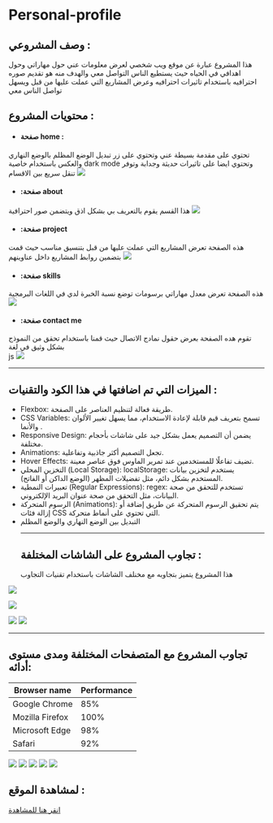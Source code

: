 # Personal-profile
## وصف المشروعي :
هذا المشروع عبارة عن موقع ويب شخصي لعرض معلومات عني حول مهاراتي وحول اهدافي في الحياه حيث يستطيع الناس التواصل معي والهدف منه هو تقديم صوره احترافيه باستخدام تاثيرات احترافيه  وعرض المشاريع التي عملت عليها من قبل ويسهل تواصل الناس معي
## محتويات المشروع :
* #### صفحة home :
تحتوي على مقدمة بسيطة عني وتحتوي على زر تبديل الوضع المظلم  بالوضع النهاري والعكس باستخدام خاصية  dark mode 
وتحتوي ايضا على تاثيرات حديثة وجدابة وتوفر تنقل سريع بين الاقسام
<img src="https://github.com/user-attachments/assets/e0c60807-d6f6-4315-bb16-497a38fef228">
* #### :صفحة about 
هذا القسم يقوم بالتعريف بي بشكل اذق ويتضمن صور احترافية 
<img src="https://github.com/user-attachments/assets/92ef1122-e469-4100-9d01-4298ad9fd15a">
* #### :صفحة project 
هذه الصفحة تعرض المشاريع التي عملت عليها من قبل بتنسيق مناسب حيث قمت بتضمين روابط المشاريع داخل عناوينهم
<img src="https://github.com/user-attachments/assets/f12dc300-805b-4c82-a16b-f724d3da1616">
* #### :صفحة skills
هذه الصفحة تعرض معدل مهاراتي برسومات توضع نسبة الخبرة لدي في اللغات البرمجية 
<img src="https://github.com/user-attachments/assets/ea7efcbf-feb9-474b-841f-646210558d18">
* #### :صفحة contact me
تقوم هده الصفحة بعرض حقول نمادج الاتصال حيث قمنا باستخدام تحقق من النموذج بشكل وثيق في لغة   
js
<img src="https://github.com/user-attachments/assets/e2938d97-47e5-471b-a7f6-fc765aef3f53">
____

## الميزات التي تم اضافتها في هذا الكود والتقنيات :
* Flexbox: طريقة فعالة لتنظيم العناصر على الصفحة.
* CSS Variables: تسمح بتعريف قيم قابلة لإعادة الاستخدام، مما يسهل تغيير الألوان والأنما  .
* Responsive Design: يضمن أن التصميم يعمل بشكل جيد على شاشات بأحجام مختلفة.
* Animations: تجعل التصميم أكثر جاذبية وتفاعلية.
* Hover Effects: تضيف تفاعلًا للمستخدمين عند تمرير الماوس فوق عناصر معينة.
*  التخزين المحلي (Local Storage):
localStorage: يستخدم لتخزين بيانات المستخدم بشكل دائم، مثل تفضيلات المظهر (الوضع الداكن أو الفاتح).
* تعبيرات النمطية (Regular Expressions):
regex: تستخدم للتحقق من صحة البيانات، مثل التحقق من صحة عنوان البريد الإلكتروني.
* الرسوم المتحركة (Animations):
يتم تحقيق الرسوم المتحركة عن طريق إضافة أو إزالة فئات CSS التي تحتوي على أنماط متحركة.
* التبديل بين الوضع النهاري والوضع المظلم
  ___
  ## تجاوب المشروع على الشاشات المختلفة :
  هذا المشروع يتميز بتجاوبه مع مخنلف الشاشات باستخدام تقنيات التجاوب 
<div>
<img src="https://github.com/user-attachments/assets/e0c60807-d6f6-4315-bb16-497a38fef228">

<img src="https://github.com/user-attachments/assets/d032e177-88c4-48bf-b6ea-a7cd48cf3d5c 
" >

<img src="https://github.com/user-attachments/assets/7092e6b1-364d-4ba8-9dfb-f7f1334c3f53">

<img src="https://github.com/user-attachments/assets/a044b3fe-a8cb-4600-acec-c1de67d19507">
</div>

___

## تجاوب المشروع مع المتصفحات المختلفة ومدى مستوى أدائه:
| Browser name | Performance |
|--------------|-------------|
| Google Chrome|85%|
|Mozilla Firefox|100%|
|Microsoft Edge|98%|
|Safari|92%|
<div>

<img src="https://github.com/user-attachments/assets/2ad9c1f0-cd8a-4349-af13-8be8535a9b9c">

<img src="https://github.com/user-attachments/assets/886127a8-92d4-4b6c-8339-339e0ad23a87">

<img src="https://github.com/user-attachments/assets/b1794b70-79a8-41a0-a300-b45fef44f316">

<img src="https://github.com/user-attachments/assets/8c4f8528-c778-4a01-8348-f65af7a44abd">

<img src="https://github.com/user-attachments/assets/c9d2526b-058f-4b64-9b40-1a28676db33d">

</div>

## لمشاهدة الموقع :
[انقر هنا للمشاهدة](https://alaakhai.github.io/Personal-profile/)
